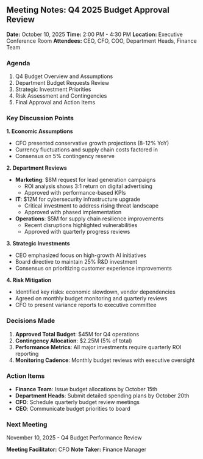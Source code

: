 ## Meeting Notes: Q4 2025 Budget Approval Review

**Date:** October 10, 2025
**Time:** 2:00 PM - 4:30 PM
**Location:** Executive Conference Room
**Attendees:** CEO, CFO, COO, Department Heads, Finance Team

### Agenda
1. Q4 Budget Overview and Assumptions
2. Department Budget Requests Review
3. Strategic Investment Priorities
4. Risk Assessment and Contingencies
5. Final Approval and Action Items

### Key Discussion Points

**1. Economic Assumptions**
- CFO presented conservative growth projections (8-12% YoY)
- Currency fluctuations and supply chain costs factored in
- Consensus on 5% contingency reserve

**2. Department Reviews**
- **Marketing**: $8M request for lead generation campaigns
  - ROI analysis shows 3:1 return on digital advertising
  - Approved with performance-based KPIs
- **IT**: $12M for cybersecurity infrastructure upgrade
  - Critical investment to address rising threat landscape
  - Approved with phased implementation
- **Operations**: $5M for supply chain resilience improvements
  - Recent disruptions highlighted vulnerabilities
  - Approved with quarterly progress reviews

**3. Strategic Investments**
- CEO emphasized focus on high-growth AI initiatives
- Board directive to maintain 25% R&D investment
- Consensus on prioritizing customer experience improvements

**4. Risk Mitigation**
- Identified key risks: economic slowdown, vendor dependencies
- Agreed on monthly budget monitoring and quarterly reviews
- CFO to present variance reports to executive committee

### Decisions Made
1. **Approved Total Budget**: $45M for Q4 operations
2. **Contingency Allocation**: $2.25M (5% of total)
3. **Performance Metrics**: All major investments require quarterly ROI reporting
4. **Monitoring Cadence**: Monthly budget reviews with executive oversight

### Action Items
- **Finance Team**: Issue budget allocations by October 15th
- **Department Heads**: Submit detailed spending plans by October 20th
- **CFO**: Schedule quarterly budget review meetings
- **CEO**: Communicate budget priorities to board

### Next Meeting
November 10, 2025 - Q4 Budget Performance Review

**Meeting Facilitator:** CFO
**Note Taker:** Finance Manager
